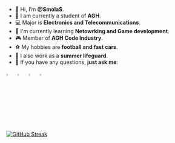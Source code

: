 - 👋 Hi, I’m **@SmolaS**.
- 🏫 I am currently a student of **AGH**.
- 💻 Major is **Electronics and Telecommunications**.
- 🌱 I'm currently learning **Netowrking and Game development**.
- 🎮 Member of **AGH Code Industry**.
- ⚽ My hobbies are **football and fast cars**.
- 🛟 I also work as a **summer lifeguard**.
- 💬 If you have any questions, **just ask me**:

[<img src="https://img.icons8.com/color/48/000000/linkedin.png" width="3.5%"/>](https://www.linkedin.com/in/szymonsmoła/?locale=en_US)  &nbsp; [<img src="https://github.com/sciencepal/sciencepal/blob/master/assets/discord-round.svg" width="3.5%"/>](https://discordapp.com/users/125285976376475648)  &nbsp; [<img src="https://upload.wikimedia.org/wikipedia/commons/8/83/Steam_icon_logo.svg" width="3.5%"/>](https://steamcommunity.com/id/SmolaS/)  &nbsp; <a href="mailto:szymeksmola@gmail.com"> <img src="https://img.icons8.com/fluent/48/000000/gmail.png" width="3.5%"  />

[![GitHub Streak](https://github-readme-streak-stats.herokuapp.com?user=SmolaS&theme=dark&hide_border=true&mode=weekly)](https://git.io/streak-stats)

<!---
SmolaS/SmolaS is a ✨ special ✨ repository because its `README.md` (this file) appears on your GitHub profile.
You can click the Preview link to take a look at your changes.
--->
